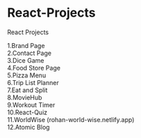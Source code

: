 ﻿# React-Projects

React Projects

1.Brand Page  
2.Contact Page  
3.Dice Game  
4.Food Store Page  
5.Pizza Menu  
6.Trip List Planner  
7.Eat and Split  
8.MovieHub  
9.Workout Timer  
10.React-Quiz  
11.WorldWise (rohan-world-wise.netlify.app)  
12.Atomic Blog
